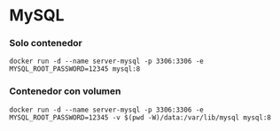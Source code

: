 # MySQL

### Solo contenedor
```
docker run -d --name server-mysql -p 3306:3306 -e MYSQL_ROOT_PASSWORD=12345 mysql:8
```

### Contenedor con volumen
```
docker run -d --name server-mysql -p 3306:3306 -e MYSQL_ROOT_PASSWORD=12345 -v $(pwd -W)/data:/var/lib/mysql mysql:8
```
